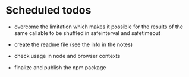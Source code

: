# Scheduled todos

- overcome the limitation which makes it possible for the results of the same
  callable to be shuffled in safeinterval and safetimeout

- create the readme file (see the info in the notes)

- check usage in node and browser contexts

- finalize and publish the npm package

